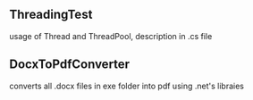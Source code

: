 ## ThreadingTest

usage of Thread and ThreadPool, description in .cs file

## DocxToPdfConverter

converts all .docx files in exe folder into pdf using .net's libraies